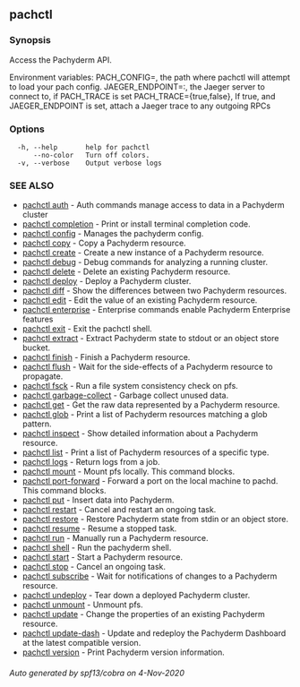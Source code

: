 ## pachctl



### Synopsis

Access the Pachyderm API.

Environment variables:
  PACH_CONFIG=<path>, the path where pachctl will attempt to load your pach config.
  JAEGER_ENDPOINT=<host>:<port>, the Jaeger server to connect to, if PACH_TRACE is set
  PACH_TRACE={true,false}, If true, and JAEGER_ENDPOINT is set, attach a
    Jaeger trace to any outgoing RPCs


### Options

```
  -h, --help       help for pachctl
      --no-color   Turn off colors.
  -v, --verbose    Output verbose logs
```

### SEE ALSO

* [pachctl auth](pachctl_auth.md)	 - Auth commands manage access to data in a Pachyderm cluster
* [pachctl completion](pachctl_completion.md)	 - Print or install terminal completion code.
* [pachctl config](pachctl_config.md)	 - Manages the pachyderm config.
* [pachctl copy](pachctl_copy.md)	 - Copy a Pachyderm resource.
* [pachctl create](pachctl_create.md)	 - Create a new instance of a Pachyderm resource.
* [pachctl debug](pachctl_debug.md)	 - Debug commands for analyzing a running cluster.
* [pachctl delete](pachctl_delete.md)	 - Delete an existing Pachyderm resource.
* [pachctl deploy](pachctl_deploy.md)	 - Deploy a Pachyderm cluster.
* [pachctl diff](pachctl_diff.md)	 - Show the differences between two Pachyderm resources.
* [pachctl edit](pachctl_edit.md)	 - Edit the value of an existing Pachyderm resource.
* [pachctl enterprise](pachctl_enterprise.md)	 - Enterprise commands enable Pachyderm Enterprise features
* [pachctl exit](pachctl_exit.md)	 - Exit the pachctl shell.
* [pachctl extract](pachctl_extract.md)	 - Extract Pachyderm state to stdout or an object store bucket.
* [pachctl finish](pachctl_finish.md)	 - Finish a Pachyderm resource.
* [pachctl flush](pachctl_flush.md)	 - Wait for the side-effects of a Pachyderm resource to propagate.
* [pachctl fsck](pachctl_fsck.md)	 - Run a file system consistency check on pfs.
* [pachctl garbage-collect](pachctl_garbage-collect.md)	 - Garbage collect unused data.
* [pachctl get](pachctl_get.md)	 - Get the raw data represented by a Pachyderm resource.
* [pachctl glob](pachctl_glob.md)	 - Print a list of Pachyderm resources matching a glob pattern.
* [pachctl inspect](pachctl_inspect.md)	 - Show detailed information about a Pachyderm resource.
* [pachctl list](pachctl_list.md)	 - Print a list of Pachyderm resources of a specific type.
* [pachctl logs](pachctl_logs.md)	 - Return logs from a job.
* [pachctl mount](pachctl_mount.md)	 - Mount pfs locally. This command blocks.
* [pachctl port-forward](pachctl_port-forward.md)	 - Forward a port on the local machine to pachd. This command blocks.
* [pachctl put](pachctl_put.md)	 - Insert data into Pachyderm.
* [pachctl restart](pachctl_restart.md)	 - Cancel and restart an ongoing task.
* [pachctl restore](pachctl_restore.md)	 - Restore Pachyderm state from stdin or an object store.
* [pachctl resume](pachctl_resume.md)	 - Resume a stopped task.
* [pachctl run](pachctl_run.md)	 - Manually run a Pachyderm resource.
* [pachctl shell](pachctl_shell.md)	 - Run the pachyderm shell.
* [pachctl start](pachctl_start.md)	 - Start a Pachyderm resource.
* [pachctl stop](pachctl_stop.md)	 - Cancel an ongoing task.
* [pachctl subscribe](pachctl_subscribe.md)	 - Wait for notifications of changes to a Pachyderm resource.
* [pachctl undeploy](pachctl_undeploy.md)	 - Tear down a deployed Pachyderm cluster.
* [pachctl unmount](pachctl_unmount.md)	 - Unmount pfs.
* [pachctl update](pachctl_update.md)	 - Change the properties of an existing Pachyderm resource.
* [pachctl update-dash](pachctl_update-dash.md)	 - Update and redeploy the Pachyderm Dashboard at the latest compatible version.
* [pachctl version](pachctl_version.md)	 - Print Pachyderm version information.

###### Auto generated by spf13/cobra on 4-Nov-2020
